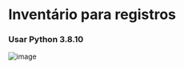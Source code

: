 <h1>Inventário para registros</h1>
<p><h3>Usar Python 3.8.10</h3></p>


![image](https://user-images.githubusercontent.com/120138460/236652477-5a653ed0-69ae-4f67-a67d-5b62e3494b74.png)
